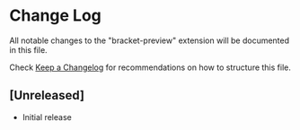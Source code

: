 # Change Log

All notable changes to the "bracket-preview" extension will be documented in this file.

Check [Keep a Changelog](http://keepachangelog.com/) for recommendations on how to structure this file.

## [Unreleased]

- Initial release
